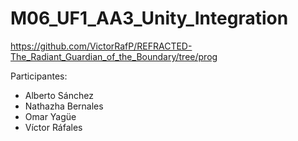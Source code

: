 # M06_UF1_AA3_Unity_Integration

https://github.com/VictorRafP/REFRACTED-The_Radiant_Guardian_of_the_Boundary/tree/prog


Participantes: 
- Alberto Sánchez	
- Nathazha Bernales
- Omar Yagüe
- Víctor Ráfales
